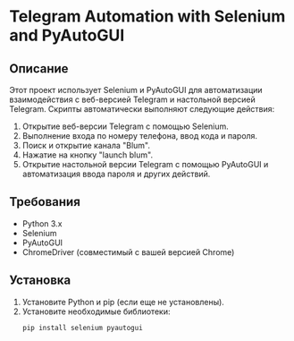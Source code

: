 # Telegram Automation with Selenium and PyAutoGUI

## Описание

Этот проект использует Selenium и PyAutoGUI для автоматизации взаимодействия с веб-версией Telegram и настольной версией Telegram. Скрипты автоматически выполняют следующие действия:

1. Открытие веб-версии Telegram с помощью Selenium.
2. Выполнение входа по номеру телефона, ввод кода и пароля.
3. Поиск и открытие канала "Blum".
4. Нажатие на кнопку "launch blum".
5. Открытие настольной версии Telegram с помощью PyAutoGUI и автоматизация ввода пароля и других действий.

## Требования

- Python 3.x
- Selenium
- PyAutoGUI
- ChromeDriver (совместимый с вашей версией Chrome)

## Установка

1. Установите Python и pip (если еще не установлены).
2. Установите необходимые библиотеки:
   ```bash
   pip install selenium pyautogui
